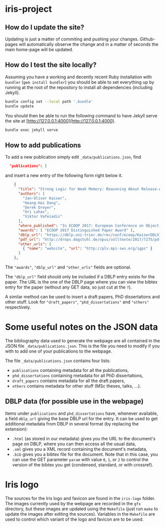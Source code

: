# iris-project

## How do I update the site?

Updating is just a matter of commiting and pushing your changes. Github-pages will automatically observe the change and in a matter of seconds the main home-page will be updated. 

## How do I test the site locally?

Assuming you have a working and decently recent Ruby installation with `bundler` (`gem install bundler`) you should be able to set everything up by running at the root of the repository to install all dependencies (including Jekyll).
```bash
bundle config set --local path '.bundle'
bundle update
```
You should then be able to run the following command to have Jekyll serve the site at [http://127.0.0.1:4000](http://127.0.0.1:4000).
```bash
bundle exec jekyll serve
```

## How to add publications

To add a new publication simply edit `_data/publications.json`, find
```json
  "publications": [
```
and insert a new entry of the following form right below it.
```json
    {
      "title": "Strong Logic for Weak Memory: Reasoning About Release-Acquire Consistency in Iris",
      "authors": [
        "Jan-Oliver Kaiser",
        "Hoang-Hai Dang",
        "Derek Dreyer",
        "Ori Lahav",
        "Viktor Vafeiadis"
      ],
      "where_published": "In ECOOP 2017: European Conference on Object-Oriented Programming",
      "awards": [ "ECOOP 2017 Distinguished Paper Award" ],
      "dblp_url": "https://dblp.uni-trier.de/rec/conf/ecoop/KaiserDDLV17.html",
      "pdf_url": "http://drops.dagstuhl.de/opus/volltexte/2017/7275/pdf/LIPIcs-ECOOP-2017-17.pdf",
      "other_urls": [
        { "name": "website", "url": "http://plv.mpi-sws.org/igps" }
      ]
    },
```

The `"awards"`, `"dblp_url"` and `"other_urls"` fields are optional.

The `"dblp_url"` field should only be included if a DBLP entry exists for the paper. The URL is the one of the DBLP page where you can view the bibtex entry for the paper (without any GET data, so just cut at the `?`).

A similar method can be used to insert a draft papers, PhD dissertations and other stuff. Look for `"draft_papers"`, `"phd_dissertations"` and `"others"` respectively.

# Some useful notes on the JSON data

The bibliography data used to generate the webpage are all contained in the
JSON file `_data/publications.json`. This is the file you need to modify if
you with to add one of your publications to the webpage.

The file `_data/publications.json` contains four lists:
- `publications` containing metadata for all the publications,
- `phd_dissertations` containing metadata for all PhD dissertations,
- `draft_papers` contains metadata for all the draft papers,
- `others` contains metadata for other stuff (MSc theses, talks, ...).

## DBLP data (for possible use in the webpage)

Items under `publications` and `phd_dissertations` have, whenever available, a
field `dblp_url` giving the base DBLP url for the entry. It can be used to get
additional metadata from DBLP in several format (by replacing the extension):
- `.html` (as stored in our metadata) gives you the URL to the document's page
  on DBLP, where you can then access all the usual data,
- `.xml` gives you a XML record containing the document's metadata,
- `.bib` gives you a bibtex file for the document. Note that in this case, you
  can use the GET parameter `param` with value `0`, `1`, or `2` to control the
  version of the bibtex you get (condensed, standard, or with crossref).

# Iris logo

The sources for the Iris logo and favicon are found in the `iris-logo` folder.
The images currently used by the webpage are recorded in the `gfx` directory,
but these images are updated using the `Makefile` (just run `make` to update
the images after editing the sources). Variables in the `Makefile` are used to
control which variant of the logo and favicon are to be used.
